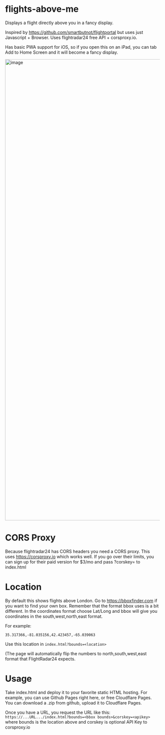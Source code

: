 # flights-above-me
Displays a flight directly above you in a fancy display.

Inspired by https://github.com/smartbutnot/flightportal but uses just Javascript + Browser. Uses flightradar24 free API + corsproxy.io.

Has basic PWA support for iOS, so if you open this on an iPad, you can tab Add to Home Screen and it will become a fancy display.

<img width="1498" alt="image" src="https://github.com/user-attachments/assets/530403ef-e8b5-4223-b4aa-0241255c933e" />

# CORS Proxy

Because flightradar24 has CORS headers you need a CORS proxy. This uses https://corsproxy.io which works well. If you go over their limits, you can sign up for their paid version for $3/mo and pass ?corskey=<apikey> to index.html

# Location

By default this shows flights above London. Go to https://bboxfinder.com if you want to find your own box. Remember that the format bbox uses is a bit different. In the coordinates format choose Lat/Long and bbox will give you coordinates in the south,west,north,east format.

For example:
```
35.317366,-81.035156,42.423457,-65.039063
```

Use this location in `index.html?bounds=<location>`

(The page will automatically flip the numbers to north,south,west,east format that FlightRadar24 expects.

# Usage

Take index.html and deploy it to your favorite static HTML hosting. For example, you can use Github Pages right here, or free Cloudflare Pages. You can download a .zip from github, upload it to Cloudflare Pages. 

Once you have a URL, you request the URL like this: `https://...URL.../index.html?bounds=<bbox bounds>&corskey=<apikey>` where bounds is the location above and corskey is optional API Key to corsproxy.io

